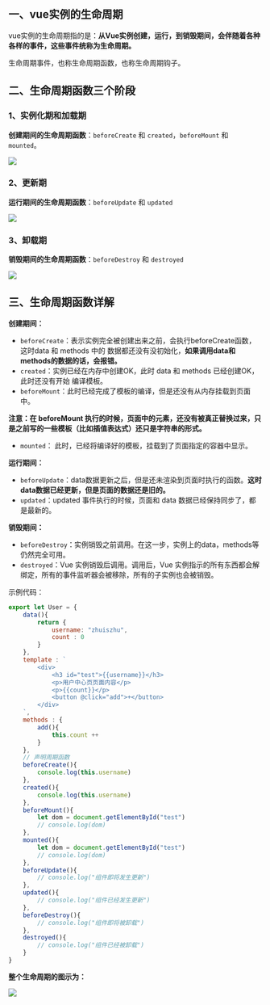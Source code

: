 ## 一、vue实例的生命周期

vue实例的生命周期指的是：**从Vue实例创建，运行，到销毁期间，会伴随着各种各样的事件，这些事件统称为生命周期。**

生命周期事件，也称生命周期函数，也称生命周期钩子。



## 二、生命周期函数三个阶段

### 1、实例化期和加载期

**创建期间的生命周期函数**：`beforeCreate` 和 `created`，`beforeMount` 和 `mounted`。

![](images/6.png)



### 2、更新期

**运行期间的生命周期函数**：`beforeUpdate` 和  `updated`

![](images/7.png)



### 3、卸载期

**销毁期间的生命周期函数**：`beforeDestroy` 和 `destroyed`

![](images/8.png)





## 三、生命周期函数详解

**创建期间：**

- `beforeCreate`：表示实例完全被创建出来之前，会执行beforeCreate函数，这时data 和 methods 中的 数据都还没有没初始化，**如果调用data和methods的数据的话，会报错。**  
- `created`：实例已经在内存中创建OK，此时 data 和 methods 已经创建OK，此时还没有开始 编译模板。
- `beforeMount`：此时已经完成了模板的编译，但是还没有从内存挂载到页面中。

**注意：在 beforeMount 执行的时候，页面中的元素，还没有被真正替换过来，只是之前写的一些模板（比如插值表达式）还只是字符串的形式。**

- `mounted`： 此时，已经将编译好的模板，挂载到了页面指定的容器中显示。



**运行期间：**

- `beforeUpdate`：data数据更新之后，但是还未渲染到页面时执行的函数。**这时data数据已经更新，但是页面的数据还是旧的。**
- `updated`：updated 事件执行的时候，页面和 data 数据已经保持同步了，都是最新的。



**销毁期间：**

- `beforeDestroy`：实例销毁之前调用。在这一步，实例上的data，methods等仍然完全可用。
- `destroyed`：Vue 实例销毁后调用。调用后，Vue 实例指示的所有东西都会解绑定，所有的事件监听器会被移除，所有的子实例也会被销毁。



示例代码：

```js
export let User = {
    data(){
        return {
            username: "zhuiszhu",
            count : 0
        }
    },
    template : `
        <div>
            <h3 id="test">{{username}}</h3>
            <p>用户中心页页面内容</p>
            <p>{{count}}</p>
            <button @click="add">+</button>
        </div>
    `,
    methods : {
        add(){
            this.count ++
        }
    },
    // 声明周期函数
    beforeCreate(){
        console.log(this.username)
    },
    created(){
        console.log(this.username)
    },
    beforeMount(){
        let dom = document.getElementById("test")
        // console.log(dom)
    },
    mounted(){
        let dom = document.getElementById("test")
        // console.log(dom)
    },
    beforeUpdate(){
        // console.log("组件即将发生更新")
    },
    updated(){
        // console.log("组件已经发生更新")
    },
    beforeDestroy(){
        // console.log("组件即将被卸载")
    },
    destroyed(){
        // console.log("组件已经被卸载")
    }
}
```





**整个生命周期的图示为：**

![](images/lifecycle.png)



